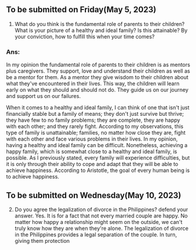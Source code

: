 ## To be submitted on Friday(May 5, 2023)
1. What do you think is the fundamental role of parents to their children? What is your picture of a healthy and ideal family? Is this attainable? By your conviction, how to fulfill this when your time comes?

### Ans:
In my opinion the fundamental role of parents to their children is as mentors plus caregivers. They support, love and understand their children as well as be a mentor for them. As a mentor they give wisdom to their children about what they've encountered in their lives. This way, the children will learn early on what they should and should not do. They guide us on our journey and support us on our failures.

When it comes to a healthy and ideal family, I can think of one that isn't just financially stable but a family of means; they don't just survive but thrive; they have few to no family problems; they are complete, they are happy with each other; and they rarely fight. According to my observations, this type of family is unattainable; families, no matter how close they are, fight with each other and face various problems in their lives. In my opinion, having a healthy and ideal family can be difficult. Nonetheless, achieving a happy family, which is somewhat close to a healthy and ideal family, is possible. As I previously stated, every family will experience difficulties, but it is only through their ability to cope and adapt that they will be able to achieve happiness. According to Aristotle, the goal of every human being is to achieve happiness.

## To be submitted on Wednesday(May 10, 2023)
2. Do you agree the legalization of divorce in the Philippines? defend your answer.
Yes. It is for a fact that not every married couple are happy. No matter how happy a relationship might seem on the outside, we can't truly know how they are when they're alone. The legalization of divorce in the Philippines provides a legal separation of the couple. In turn, giving them protection 